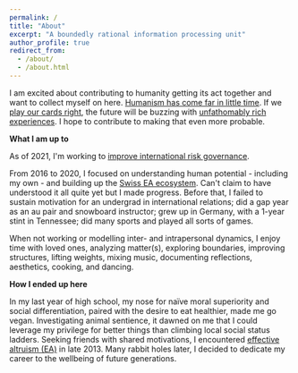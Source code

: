 ```yaml
---
permalink: /
title: "About"
excerpt: "A boundedly rational information processing unit"
author_profile: true
redirect_from: 
  - /about/
  - /about.html
---
```



I am excited about contributing to humanity getting its act together and want to collect myself on here. [Humanism has come far in little time](https://ourworldindata.org/problems-and-progress). If we [play our cards right](https://www.youtube.com/watch?v=CrMIEz_mSJM), the future will be buzzing with [unfathomably rich experiences](https://www.nickbostrom.com/utopia.html). I hope to contribute to making that even more probable.

**What I am up to**

As of 2021, I'm working to [improve international risk governance](https://simoninstitute.ch/).

From 2016 to 2020, I focused on understanding human potential - including my own - and building up the [Swiss EA ecosystem](https://effectivealtruism.ch/). Can't claim to have understood it all quite yet but I made progress. Before that, I failed to sustain motivation for an undergrad in international relations; did a gap year as an au pair and snowboard instructor; grew up in Germany, with a 1-year stint in Tennessee; did many sports and played all sorts of games.

When not working or modelling inter- and intrapersonal dynamics, I enjoy time with loved ones, analyzing matter(s), exploring boundaries, improving structures, lifting weights, mixing music, documenting reflections, aesthetics, cooking, and dancing.

**How I ended up here**

In my last year of high school, my nose for naïve moral superiority and social differentiation, paired with the desire to eat healthier, made me go vegan. Investigating animal sentience, it dawned on me that I could leverage my privilege for better things than climbing local social status ladders. Seeking friends with shared motivations, I encountered [effective altruism (EA)](https://en.wikipedia.org/wiki/Effective_altruism) in late 2013. Many rabbit holes later, I decided to dedicate my career to the wellbeing of future generations.
